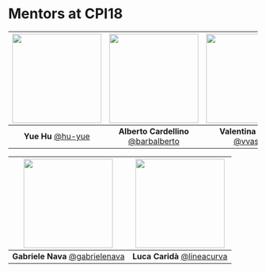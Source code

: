 # Mentors at CPI18

|[<img src="https://github.com/hu-yue.png" width="180">](https://github.com/hu-yue)| [<img src="https://github.com/barbalberto.png" width="180">](https://github.com/barbalberto)| [<img src="https://github.com/vvasco.png" width="180">](https://github.com/vvasco)|
|:---:|:---:|:---:|
| **Yue Hu** [@hu-yue](https://github.com/hu-yue)| **Alberto Cardellino** [@barbalberto](https://github.com/barbalberto)| **Valentina Vasco** [@vvasco](https://github.com/vvasco)|

|[<img src="https://github.com/gabrielenava.png" width="180">](https://github.com/gabrielenava)| [<img src="https://github.com/lineacurva.png" width="180">](https://github.com/lineacurva)|
|:---:|:---:|
| **Gabriele Nava** [@gabrielenava](https://github.com/gabrielenava)| **Luca Caridà** [@lineacurva](https://github.com/lineacurva)|
